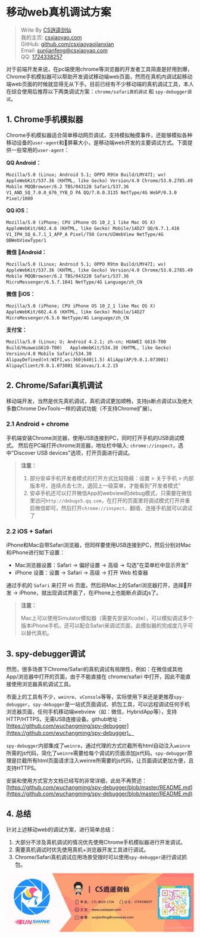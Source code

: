 # 移动web真机调试方案

> Write By [CS逍遥剑仙](http://home.ustc.edu.cn/~cssjf/)   
> 我的主页: [csxiaoyao.com](https://csxiaoyao.com)   
> GitHub: [github.com/csxiaoyaojianxian](https://github.com/csxiaoyaojianxian)   
> Email: [sunjianfeng@csxiaoyao.com](mailto:sunjianfeng@csxiaoyao.com)  
> QQ: [1724338257](http://wpa.qq.com/msgrd?uin=1724338257&site=qq&menu=yes)

对于前端开发来说，在pc端使用chrome等浏览器的开发者工具简直是好用到爆，Chrome手机模拟器可以帮助开发调试移动端web页面，然而在真机内调试起移动端web页面的时候就显得无从下手。目前已经有不少移动端的真机调试工具，本人在综合使用后推荐以下两类调试方案：`chrome/safari真机调试` 和 `spy-debugger调试`。

## 1. Chrome手机模拟器 

Chrome手机模拟器适合简单移动网页调试，支持模拟触摸事件，还能够模拟各种移动设备的`user-agent`和屏幕大小，是移动端web开发的主要调试方式。下面提供一些常用的`user-agent`：

**QQ Android：**

```
Mozilla/5.0 (Linux; Android 5.1; OPPO R9tm Build/LMY47I; wv) AppleWebKit/537.36 (KHTML, like Gecko) Version/4.0 Chrome/53.0.2785.49 Mobile MQQBrowser/6.2 TBS/043128 Safari/537.36 V1_AND_SQ_7.0.0_676_YYB_D PA QQ/7.0.0.3135 NetType/4G WebP/0.3.0 Pixel/1080
```

**QQ iOS：**

```
Mozilla/5.0 (iPhone; CPU iPhone OS 10_2_1 like Mac OS X) AppleWebKit/602.4.6 (KHTML, like Gecko) Mobile/14D27 QQ/6.7.1.416 V1_IPH_SQ_6.7.1_1_APP_A Pixel/750 Core/UIWebView NetType/4G QBWebViewType/1
```

**微信 Android：**

```
Mozilla/5.0 (Linux; Android 5.1; OPPO R9tm Build/LMY47I; wv) AppleWebKit/537.36 (KHTML, like Gecko) Version/4.0 Chrome/53.0.2785.49 Mobile MQQBrowser/6.2 TBS/043220 Safari/537.36 MicroMessenger/6.5.7.1041 NetType/4G Language/zh_CN
```

**微信 iOS：**

```
Mozilla/5.0 (iPhone; CPU iPhone OS 10_2_1 like Mac OS X) AppleWebKit/602.4.6 (KHTML, like Gecko) Mobile/14D27 MicroMessenger/6.5.6 NetType/4G Language/zh_CN
```

**支付宝：**

```
Mozilla/5.0 (Linux; U; Android 4.2.1; zh-cn; HUAWEI G610-T00 Build/HuaweiG610-T00)   AppleWebKit/534.30 (KHTML, like Gecko) Version/4.0 Mobile Safari/534.30   AlipayDefined(nt:WIFI,ws:360|640|1.5) AliApp(AP/9.0.1.073001) AlipayClient/9.0.1.073001 GCanvas/1.4.2.15
```

## 2. Chrome/Safari真机调试 

移动端开发，当然是优先真机调试，真机调试更加顺畅，支持js断点调试以及绝大多数Chrome DevTools一样的调试功能（不支持Chrome扩展）。

### 2.1 Android + chrome 

手机端安装Chrome浏览器，使用USB连接到PC，同时打开手机的USB调试模式。
然后在PC端打开chrome浏览器，地址栏中输入: `chrome://inspect`，选中"Discover USB devices"选项，打开页面进行调试。

> **注意：**
>
> 1. 部分安卓手机开发者模式的打开方式比较隐蔽：设置 > 关于手机 > 内部版本号，连续点击七次，退回上一级菜单，才能看到"开发者模式"
> 2. 安卓手机还可以打开微信App的webview的debug模式，只需要在微信里访问`http://debugx5.qq.com`，在打开的页面里将调试模式打开并重启微信即可，然后打开`chrome://inspect`、翻墙、连接手机就可以调试了

### 2.2 iOS + Safari

iPhone和Mac自带Safari浏览器，但同样要使用USB连接到PC，然后分别对Mac和iPhone进行如下设置：

- Mac浏览器设置：Safari -> 偏好设置 -> 高级 -> 勾选"在菜单栏中显示开发"
- iPhone 设置：设置 -> Safari -> 高级 -> 打开 Web 检查器

通过手机的 `Safari` 来打开 `H5` 页面，然后将Mac上的Safari浏览器打开，选择开发 -> iPhone，就出现调试界面了，在iPhone上也能断点调试js了。

> **注意：**
>
> Mac上可以使用Simulator模拟器（需要先安装Xcode），可以模拟调试多个版本iPhone手机，还可以配合Safari来调试页面，此模拟器的完成度几乎可以替代真机。

## 3. spy-debugger调试 

然而，很多场景下Chrome/Safari的真机调试有局限性，例如：在微信或其他App/浏览器中打开的页面，由于不能直接在 chrome/safari 中打开，因此不能直接使用浏览器真机调试工具。

市面上的工具有不少，`weinre`、`vConsole`等等，实际使用下来还是更推荐`spy-debugger`，`spy-debugger`是一站式页面调试、抓包工具，可以远程调试任何手机浏览器页面，任何手机移动端webview（如：微信，HybridApp等），支持HTTP/HTTPS，无需USB连接设备。github地址：[https://github.com/wuchangming/spy-debugger](https://github.com/wuchangming/spy-debugger)。

`spy-debugger`内部集成了`weinre`，通过代理的方式拦截所有html自动注入`weinre`所需的js代码，简化了`weinre`需要给每个调试的页面添加js代码。`spy-debugger`原理是拦截所有html页面请求注入weinre所需要的js代码，让页面调试更加方便，且支持HTTPS。

安装和使用方式官方文档已经写的非常详细，此处不再赘述：[https://github.com/wuchangming/spy-debugger/blob/master/README.md](https://github.com/wuchangming/spy-debugger/blob/master/README.md)

## 4. 总结

针对上述移动web的调试方案，进行简单总结：

1. 大部分不涉及真机调试的情况优先使用Chrome手机模拟器进行开发调试。
2. 需要真机调试时优先使用真机+浏览器开发工具进行调试。
3. Chrome/Safari真机调试应用场景受限时可以使用`spy-debugger`进行调试抓包。


![sign](https://raw.githubusercontent.com/csxiaoyaojianxian/ImageHosting/master/img/sign.jpg)